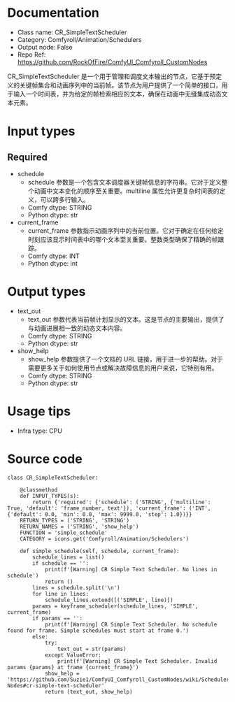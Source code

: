 # Documentation
- Class name: CR_SimpleTextScheduler
- Category: Comfyroll/Animation/Schedulers
- Output node: False
- Repo Ref: https://github.com/RockOfFire/ComfyUI_Comfyroll_CustomNodes

CR_SimpleTextScheduler 是一个用于管理和调度文本输出的节点，它基于预定义的关键帧集合和动画序列中的当前帧。该节点为用户提供了一个简单的接口，用于输入一个时间表，并为给定的帧检索相应的文本，确保在动画中无缝集成动态文本元素。

# Input types
## Required
- schedule
    - schedule 参数是一个包含文本调度器关键帧信息的字符串。它对于定义整个动画中文本变化的顺序至关重要。multiline 属性允许更复杂时间表的定义，可以跨多行输入。
    - Comfy dtype: STRING
    - Python dtype: str
- current_frame
    - current_frame 参数指示动画序列中的当前位置。它对于确定在任何给定时刻应该显示时间表中的哪个文本至关重要。整数类型确保了精确的帧跟踪。
    - Comfy dtype: INT
    - Python dtype: int

# Output types
- text_out
    - text_out 参数代表当前帧计划显示的文本。这是节点的主要输出，提供了与动画进展相一致的动态文本内容。
    - Comfy dtype: STRING
    - Python dtype: str
- show_help
    - show_help 参数提供了一个文档的 URL 链接，用于进一步的帮助。对于需要更多关于如何使用节点或解决故障信息的用户来说，它特别有用。
    - Comfy dtype: STRING
    - Python dtype: str

# Usage tips
- Infra type: CPU

# Source code
```
class CR_SimpleTextScheduler:

    @classmethod
    def INPUT_TYPES(s):
        return {'required': {'schedule': ('STRING', {'multiline': True, 'default': 'frame_number, text'}), 'current_frame': ('INT', {'default': 0.0, 'min': 0.0, 'max': 9999.0, 'step': 1.0})}}
    RETURN_TYPES = ('STRING', 'STRING')
    RETURN_NAMES = ('STRING', 'show_help')
    FUNCTION = 'simple_schedule'
    CATEGORY = icons.get('Comfyroll/Animation/Schedulers')

    def simple_schedule(self, schedule, current_frame):
        schedule_lines = list()
        if schedule == '':
            print(f'[Warning] CR Simple Text Scheduler. No lines in schedule')
            return ()
        lines = schedule.split('\n')
        for line in lines:
            schedule_lines.extend([('SIMPLE', line)])
        params = keyframe_scheduler(schedule_lines, 'SIMPLE', current_frame)
        if params == '':
            print(f'[Warning] CR Simple Text Scheduler. No schedule found for frame. Simple schedules must start at frame 0.')
        else:
            try:
                text_out = str(params)
            except ValueError:
                print(f'[Warning] CR Simple Text Scheduler. Invalid params {params} at frame {current_frame}')
            show_help = 'https://github.com/Suzie1/ComfyUI_Comfyroll_CustomNodes/wiki/Scheduler-Nodes#cr-simple-text-scheduler'
            return (text_out, show_help)
```